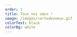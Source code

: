 ```yaml
---
order: 1
title: Tous nos vœux !
image: /images/cartedevoeux.gif
colorText: black
colorBg: white
---
```

